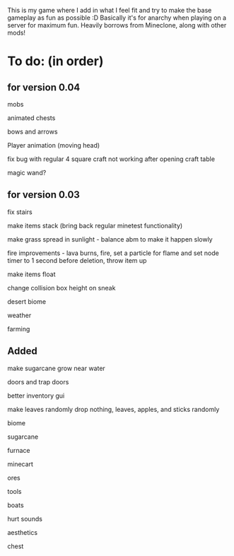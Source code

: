 This is my game where I add in what I feel fit and try to make the base gameplay as fun as possible :D
Basically it's for anarchy when playing on a server for maximum fun.
Heavily borrows from Mineclone, along with other mods!

# To do: (in order)

## for version 0.04

mobs

animated chests

bows and arrows

Player animation (moving head)

fix bug with regular 4 square craft not working after opening craft table

magic wand?



## for version 0.03

fix stairs

make items stack (bring back regular minetest functionality)

make grass spread in sunlight - balance abm to make it happen slowly

fire improvements - lava burns, fire, set a particle for flame and set node timer to 1 second before deletion, throw  item up

make items float

change collision box height on sneak

desert biome

weather

farming









## Added

make sugarcane grow near water

doors and trap doors

better inventory gui

make leaves randomly drop nothing, leaves, apples, and sticks randomly

biome

sugarcane

furnace

minecart

ores

tools

boats

hurt sounds

aesthetics

chest

